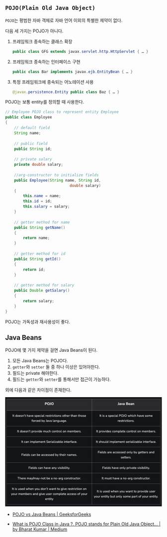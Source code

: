 ## `POJO(Plain Old Java Object)`

`POJO`는 평범한 자바 객체로 자바 언어 이외의 특별한 제약이 없다.

다음 세 가지는 POJO가 아니다.

1. 프레임워크 종속하는 클래스 확장

   ```java
   public class GFG extends javax.servlet.http.HttpServlet { … }
   ```

2. 프레임워크 종속하는 인터페이스 구현

   ```java
   public class Bar implements javax.ejb.EntityBean { … }
   ```

3. 특정 프레임워크에 종속되는 어노테이션 사용

   ```java
   @javax.persistence.Entity public class Baz { … }
   ```

POJO는 보통 entity를 정의할 때 사용한다.

```java
// Employee POJO class to represent entity Employee
public class Employee
{
    // default field
    String name;

    // public field
    public String id;

    // private salary
    private double salary;

    //arg-constructor to initialize fields
    public Employee(String name, String id,
                             double salary)
    {
        this.name = name;
        this.id = id;
        this.salary = salary;
    }

    // getter method for name
    public String getName()
    {
        return name;
    }

    // getter method for id
    public String getId()
    {
        return id;
    }

    // getter method for salary
    public Double getSalary()
    {
        return salary;
    }
}
```

POJO는 가독성과 재사용성이 좋다.

## Java Beans

POJO에 몇 가지 제약을 걸면 Java Beans이 된다.

1. 모든 Java Beans는 POJO다.
2. `getter`와 `setter` 둘 중 하나 이상은 있어야한다.
3. 필드는 private 해야한다.
4. 필드는 `getter`와 `setter`를 통해서만 접근이 가능하다.

외에 다음과 같은 차이점이 존재한다.

![alt text](SPRING/image.png)

- [POJO vs Java Beans | GeeksforGeeks](https://www.geeksforgeeks.org/pojo-vs-java-beans/)

- [What is POJO Class in Java ?. POJO stands for Plain Old Java Object… | by Bharat Kumar | Medium](https://medium.com/@Bharat2044/what-is-pojo-class-in-java-1325eb7f3a6c)
